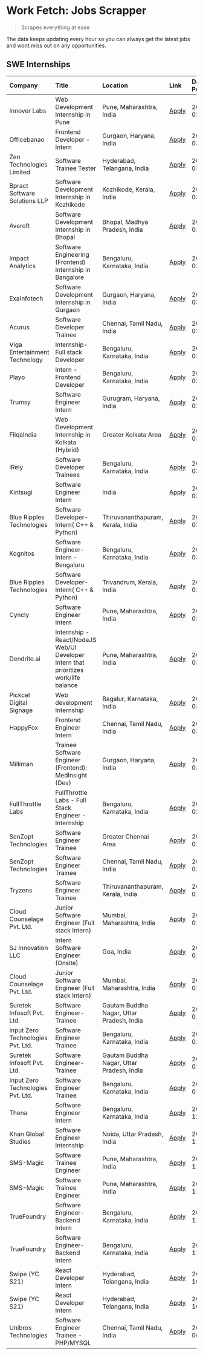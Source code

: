 # Work Fetch: Jobs Scrapper
> Scrapes everything at ease

The data keeps updating every hour so you can always get the latest jobs and wont miss out on any opportunities.

## SWE Internships
<!--START_SECTION:workfetch-->
| Company                           | Title                                                                                | Location                                  | Link                                                                                                                                                                                                                                                                                              | Date Posted   |
|:----------------------------------|:-------------------------------------------------------------------------------------|:------------------------------------------|:--------------------------------------------------------------------------------------------------------------------------------------------------------------------------------------------------------------------------------------------------------------------------------------------------|:--------------|
| Innover Labs                      | Web Development Internship in Pune                                                   | Pune, Maharashtra, India                  | [Apply](https://in.linkedin.com/jobs/view/web-development-internship-in-pune-at-innover-labs-3875494237?position=9&pageNum=0&refId=AAtjAyuGdTUzJJ7wqXgvGg%3D%3D&trackingId=DRjAysqbcP4u4W%2BiMADIOQ%3D%3D&trk=public_jobs_jserp-result_search-card)                                               | 2024-03-28    |
| Officebanao                       | Frontend Developer - Intern                                                          | Gurgaon, Haryana, India                   | [Apply](https://in.linkedin.com/jobs/view/frontend-developer-intern-at-officebanao-3871265915?position=14&pageNum=0&refId=AAtjAyuGdTUzJJ7wqXgvGg%3D%3D&trackingId=K0ZPFFH0VwmAJ%2F8QB8tFUg%3D%3D&trk=public_jobs_jserp-result_search-card)                                                        | 2024-03-28    |
| Zen Technologies Limited          | Software Trainee Tester                                                              | Hyderabad, Telangana, India               | [Apply](https://in.linkedin.com/jobs/view/software-trainee-tester-at-zen-technologies-limited-3872036112?position=12&pageNum=0&refId=AAtjAyuGdTUzJJ7wqXgvGg%3D%3D&trackingId=CFw1ZIxrRagYIrBfpZz8Og%3D%3D&trk=public_jobs_jserp-result_search-card)                                               | 2024-03-27    |
| Bpract Software Solutions LLP     | Software Development Internship in Kozhikode                                         | Kozhikode, Kerala, India                  | [Apply](https://in.linkedin.com/jobs/view/software-development-internship-in-kozhikode-at-bpract-software-solutions-llp-3874054300?position=22&pageNum=0&refId=AAtjAyuGdTUzJJ7wqXgvGg%3D%3D&trackingId=mNt8eiRXunyfeHdeEHAstQ%3D%3D&trk=public_jobs_jserp-result_search-card)                     | 2024-03-27    |
| Averoft                           | Software Development Internship in Bhopal                                            | Bhopal, Madhya Pradesh, India             | [Apply](https://in.linkedin.com/jobs/view/software-development-internship-in-bhopal-at-averoft-3874051550?position=45&pageNum=0&refId=AAtjAyuGdTUzJJ7wqXgvGg%3D%3D&trackingId=AuGl2eyzktThSwkYHSv2Gg%3D%3D&trk=public_jobs_jserp-result_search-card)                                              | 2024-03-27    |
| Impact Analytics                  | Software Engineering (Frontend) Internship in Bangalore                              | Bengaluru, Karnataka, India               | [Apply](https://in.linkedin.com/jobs/view/software-engineering-frontend-internship-in-bangalore-at-impact-analytics-3872535077?position=5&pageNum=0&refId=AAtjAyuGdTUzJJ7wqXgvGg%3D%3D&trackingId=NA3H5backeGCKKyNh0KfNw%3D%3D&trk=public_jobs_jserp-result_search-card)                          | 2024-03-26    |
| ExaInfotech                       | Software Development Internship in Gurgaon                                           | Gurgaon, Haryana, India                   | [Apply](https://in.linkedin.com/jobs/view/software-development-internship-in-gurgaon-at-exainfotech-3872534185?position=18&pageNum=0&refId=AAtjAyuGdTUzJJ7wqXgvGg%3D%3D&trackingId=iroDW3uZt012S4DOs%2FXfKw%3D%3D&trk=public_jobs_jserp-result_search-card)                                       | 2024-03-26    |
| Acurus                            | Software Developer Trainee                                                           | Chennai, Tamil Nadu, India                | [Apply](https://in.linkedin.com/jobs/view/software-developer-trainee-at-acurus-3871400616?position=25&pageNum=0&refId=AAtjAyuGdTUzJJ7wqXgvGg%3D%3D&trackingId=uoEv837J%2BQYRccfCdxhiMQ%3D%3D&trk=public_jobs_jserp-result_search-card)                                                            | 2024-03-26    |
| Viga Entertainment Technology     | Internship-Full stack Developer                                                      | Bengaluru, Karnataka, India               | [Apply](https://in.linkedin.com/jobs/view/internship-full-stack-developer-at-viga-entertainment-technology-3870669789?position=36&pageNum=0&refId=AAtjAyuGdTUzJJ7wqXgvGg%3D%3D&trackingId=RNKokuHNXqkT6yuFHdFuqg%3D%3D&trk=public_jobs_jserp-result_search-card)                                  | 2024-03-25    |
| Playo                             | Intern - Frontend Developer                                                          | Bengaluru, Karnataka, India               | [Apply](https://in.linkedin.com/jobs/view/intern-frontend-developer-at-playo-3864131172?position=7&pageNum=0&refId=AAtjAyuGdTUzJJ7wqXgvGg%3D%3D&trackingId=KTXQPmLUED8N7VkO49Vf4A%3D%3D&trk=public_jobs_jserp-result_search-card)                                                                 | 2024-03-22    |
| Trumsy                            | Software Engineer Intern                                                             | Gurugram, Haryana, India                  | [Apply](https://in.linkedin.com/jobs/view/software-engineer-intern-at-trumsy-3864795201?position=40&pageNum=0&refId=AAtjAyuGdTUzJJ7wqXgvGg%3D%3D&trackingId=5VQsoovXfQUMapNeHYcoow%3D%3D&trk=public_jobs_jserp-result_search-card)                                                                | 2024-03-20    |
| FliqaIndia                        | Web Development Internship in Kolkata (Hybrid)                                       | Greater Kolkata Area                      | [Apply](https://in.linkedin.com/jobs/view/web-development-internship-in-kolkata-hybrid-at-fliqaindia-3864372048?position=37&pageNum=0&refId=AAtjAyuGdTUzJJ7wqXgvGg%3D%3D&trackingId=M8ET8hHLCMhIw41l2nVAsg%3D%3D&trk=public_jobs_jserp-result_search-card)                                        | 2024-03-19    |
| iRely                             | Software Developer Trainees                                                          | Bengaluru, Karnataka, India               | [Apply](https://in.linkedin.com/jobs/view/software-developer-trainees-at-irely-3860566039?position=3&pageNum=0&refId=AAtjAyuGdTUzJJ7wqXgvGg%3D%3D&trackingId=Wa3iQ1bvLNUisEh2A01MsQ%3D%3D&trk=public_jobs_jserp-result_search-card)                                                               | 2024-03-18    |
| Kintsugi                          | Software Engineer Intern                                                             | India                                     | [Apply](https://in.linkedin.com/jobs/view/software-engineer-intern-at-kintsugi-3857074071?position=39&pageNum=0&refId=AAtjAyuGdTUzJJ7wqXgvGg%3D%3D&trackingId=CL7i9fwdQVAT0g%2F8Iu1czA%3D%3D&trk=public_jobs_jserp-result_search-card)                                                            | 2024-03-16    |
| Blue Ripples Technologies         | Software Developer- Intern( C++ & Python)                                            | Thiruvananthapuram, Kerala, India         | [Apply](https://in.linkedin.com/jobs/view/software-developer-intern-c%2B%2B-python-at-blue-ripples-technologies-3855594494?position=19&pageNum=0&refId=AAtjAyuGdTUzJJ7wqXgvGg%3D%3D&trackingId=4RZ%2BCs%2BEU3gUrDU7pZc7Bg%3D%3D&trk=public_jobs_jserp-result_search-card)                         | 2024-03-14    |
| Kognitos                          | Software Engineer-Intern -Bengaluru                                                  | Bengaluru, Karnataka, India               | [Apply](https://in.linkedin.com/jobs/view/software-engineer-intern-bengaluru-at-kognitos-3855361239?position=8&pageNum=0&refId=AAtjAyuGdTUzJJ7wqXgvGg%3D%3D&trackingId=o3JGkNG%2BgQwGyfDZf9cvNw%3D%3D&trk=public_jobs_jserp-result_search-card)                                                   | 2024-03-13    |
| Blue Ripples Technologies         | Software Developer- Intern( C++  & Python)                                           | Trivandrum, Kerala, India                 | [Apply](https://in.linkedin.com/jobs/view/software-developer-intern-c%2B%2B-python-at-blue-ripples-technologies-3856150730?position=20&pageNum=0&refId=AAtjAyuGdTUzJJ7wqXgvGg%3D%3D&trackingId=HYdWwm%2FbWQjEWE9coN8XrQ%3D%3D&trk=public_jobs_jserp-result_search-card)                           | 2024-03-13    |
| Cyncly                            | Software Engineer Intern                                                             | Pune, Maharashtra, India                  | [Apply](https://in.linkedin.com/jobs/view/software-engineer-intern-at-cyncly-3853990178?position=21&pageNum=0&refId=AAtjAyuGdTUzJJ7wqXgvGg%3D%3D&trackingId=A%2B5I%2FAK%2FryVqkxUj5hVWhw%3D%3D&trk=public_jobs_jserp-result_search-card)                                                          | 2024-03-13    |
| Dendrite.ai                       | Internship - React/NodeJS Web/UI Developer Intern that prioritizes work/life balance | Pune, Maharashtra, India                  | [Apply](https://in.linkedin.com/jobs/view/internship-react-nodejs-web-ui-developer-intern-that-prioritizes-work-life-balance-at-dendrite-ai-3853583200?position=38&pageNum=0&refId=AAtjAyuGdTUzJJ7wqXgvGg%3D%3D&trackingId=GrJZX3yPH5izqXk3LKagHw%3D%3D&trk=public_jobs_jserp-result_search-card) | 2024-03-12    |
| Pickcel Digital Signage           | Web development Internship                                                           | Bagalur, Karnataka, India                 | [Apply](https://in.linkedin.com/jobs/view/web-development-internship-at-pickcel-digital-signage-3849506118?position=52&pageNum=0&refId=AAtjAyuGdTUzJJ7wqXgvGg%3D%3D&trackingId=JmZj9vFr%2F5D7DMheHw%2BIBA%3D%3D&trk=public_jobs_jserp-result_search-card)                                         | 2024-03-08    |
| HappyFox                          | Frontend Engineer Intern                                                             | Chennai, Tamil Nadu, India                | [Apply](https://in.linkedin.com/jobs/view/frontend-engineer-intern-at-happyfox-3848357951?position=47&pageNum=0&refId=AAtjAyuGdTUzJJ7wqXgvGg%3D%3D&trackingId=%2FxXY51oWqKQQaTiZcstxlw%3D%3D&trk=public_jobs_jserp-result_search-card)                                                            | 2024-03-07    |
| Milliman                          | Trainee Software Engineer (Frontend): MedInsight (Dev)                               | Gurgaon, Haryana, India                   | [Apply](https://in.linkedin.com/jobs/view/trainee-software-engineer-frontend-medinsight-dev-at-milliman-3792874280?position=11&pageNum=0&refId=AAtjAyuGdTUzJJ7wqXgvGg%3D%3D&trackingId=s1d0wqVrKuzaRh%2BWO%2BL7BQ%3D%3D&trk=public_jobs_jserp-result_search-card)                                 | 2024-03-01    |
| FullThrottle Labs                 | FullThrottle Labs - Full Stack Engineer - Internship                                 | Bengaluru, Karnataka, India               | [Apply](https://in.linkedin.com/jobs/view/fullthrottle-labs-full-stack-engineer-internship-at-fullthrottle-labs-3829636016?position=60&pageNum=0&refId=AAtjAyuGdTUzJJ7wqXgvGg%3D%3D&trackingId=aJO96p2skwcKPI5sI7gHTA%3D%3D&trk=public_jobs_jserp-result_search-card)                             | 2024-02-17    |
| SenZopt Technologies              | Software Engineer Trainee                                                            | Greater Chennai Area                      | [Apply](https://in.linkedin.com/jobs/view/software-engineer-trainee-at-senzopt-technologies-3827688781?position=41&pageNum=0&refId=AAtjAyuGdTUzJJ7wqXgvGg%3D%3D&trackingId=vxyYUYn4NUWLWamHk%2Btsqg%3D%3D&trk=public_jobs_jserp-result_search-card)                                               | 2024-02-12    |
| SenZopt Technologies              | Software Engineer Trainee                                                            | Chennai, Tamil Nadu, India                | [Apply](https://in.linkedin.com/jobs/view/software-engineer-trainee-at-senzopt-technologies-3827686880?position=56&pageNum=0&refId=AAtjAyuGdTUzJJ7wqXgvGg%3D%3D&trackingId=TI8b%2FzniJ64oibz4Qm8U6A%3D%3D&trk=public_jobs_jserp-result_search-card)                                               | 2024-02-12    |
| Tryzens                           | Software Engineer Trainee                                                            | Thiruvananthapuram, Kerala, India         | [Apply](https://in.linkedin.com/jobs/view/software-engineer-trainee-at-tryzens-3809363491?position=43&pageNum=0&refId=AAtjAyuGdTUzJJ7wqXgvGg%3D%3D&trackingId=irLUw5E3VtJjDbad5%2B0%2BJQ%3D%3D&trk=public_jobs_jserp-result_search-card)                                                          | 2024-01-18    |
| Cloud Counselage Pvt. Ltd.        | Junior Software Engineer (Full stack Intern)                                         | Mumbai, Maharashtra, India                | [Apply](https://in.linkedin.com/jobs/view/junior-software-engineer-full-stack-intern-at-cloud-counselage-pvt-ltd-3803132814?position=31&pageNum=0&refId=AAtjAyuGdTUzJJ7wqXgvGg%3D%3D&trackingId=7TrjZXg8jexNrXQiKJ103A%3D%3D&trk=public_jobs_jserp-result_search-card)                            | 2024-01-11    |
| SJ Innovation LLC                 | Intern Software Engineer (Onsite)                                                    | Goa, India                                | [Apply](https://in.linkedin.com/jobs/view/intern-software-engineer-onsite-at-sj-innovation-llc-3799959011?position=46&pageNum=0&refId=AAtjAyuGdTUzJJ7wqXgvGg%3D%3D&trackingId=d3nRBlBB0XcH3nIft%2BCJgw%3D%3D&trk=public_jobs_jserp-result_search-card)                                            | 2024-01-11    |
| Cloud Counselage Pvt. Ltd.        | Junior Software Engineer (Full stack Intern)                                         | Mumbai, Maharashtra, India                | [Apply](https://in.linkedin.com/jobs/view/junior-software-engineer-full-stack-intern-at-cloud-counselage-pvt-ltd-3803132814?position=6&pageNum=2&refId=hrMjU07v2LV9Qtqd977Zgw%3D%3D&trackingId=K65L0Wc4vczsIEORHCeYcQ%3D%3D&trk=public_jobs_jserp-result_search-card)                             | 2024-01-11    |
| Suretek Infosoft Pvt. Ltd.        | Software Engineer-Trainee                                                            | Gautam Buddha Nagar, Uttar Pradesh, India | [Apply](https://in.linkedin.com/jobs/view/software-engineer-trainee-at-suretek-infosoft-pvt-ltd-3800934643?position=28&pageNum=0&refId=AAtjAyuGdTUzJJ7wqXgvGg%3D%3D&trackingId=NsEgyGqqDmaazlrYDH9udw%3D%3D&trk=public_jobs_jserp-result_search-card)                                             | 2024-01-09    |
| Input Zero Technologies Pvt. Ltd. | Software Engineer Trainee                                                            | Bengaluru, Karnataka, India               | [Apply](https://in.linkedin.com/jobs/view/software-engineer-trainee-at-input-zero-technologies-pvt-ltd-3800927643?position=34&pageNum=0&refId=AAtjAyuGdTUzJJ7wqXgvGg%3D%3D&trackingId=Wz5fbNCHZThyRFLDjhSunQ%3D%3D&trk=public_jobs_jserp-result_search-card)                                      | 2024-01-09    |
| Suretek Infosoft Pvt. Ltd.        | Software Engineer-Trainee                                                            | Gautam Buddha Nagar, Uttar Pradesh, India | [Apply](https://in.linkedin.com/jobs/view/software-engineer-trainee-at-suretek-infosoft-pvt-ltd-3800934643?position=3&pageNum=2&refId=hrMjU07v2LV9Qtqd977Zgw%3D%3D&trackingId=iTSaUjsOsspu6hI0BlbWoQ%3D%3D&trk=public_jobs_jserp-result_search-card)                                              | 2024-01-09    |
| Input Zero Technologies Pvt. Ltd. | Software Engineer Trainee                                                            | Bengaluru, Karnataka, India               | [Apply](https://in.linkedin.com/jobs/view/software-engineer-trainee-at-input-zero-technologies-pvt-ltd-3800927643?position=9&pageNum=2&refId=hrMjU07v2LV9Qtqd977Zgw%3D%3D&trackingId=DiZ89%2F6jgrF01%2B4eBjjhcA%3D%3D&trk=public_jobs_jserp-result_search-card)                                   | 2024-01-09    |
| Thena                             | Software Engineer Intern                                                             | Bengaluru, Karnataka, India               | [Apply](https://in.linkedin.com/jobs/view/software-engineer-intern-at-thena-3778731751?position=23&pageNum=0&refId=AAtjAyuGdTUzJJ7wqXgvGg%3D%3D&trackingId=Q9nn2%2F43NLn8OgdFEl0Vcg%3D%3D&trk=public_jobs_jserp-result_search-card)                                                               | 2023-12-05    |
| Khan Global Studies               | Software Engineer Internship                                                         | Noida, Uttar Pradesh, India               | [Apply](https://in.linkedin.com/jobs/view/software-engineer-internship-at-khan-global-studies-3766942197?position=57&pageNum=0&refId=AAtjAyuGdTUzJJ7wqXgvGg%3D%3D&trackingId=3xFSTT8QZ%2FxLSwyu94H1aA%3D%3D&trk=public_jobs_jserp-result_search-card)                                             | 2023-11-27    |
| SMS-Magic                         | Software Trainee Engineer                                                            | Pune, Maharashtra, India                  | [Apply](https://in.linkedin.com/jobs/view/software-trainee-engineer-at-sms-magic-3761409781?position=33&pageNum=0&refId=AAtjAyuGdTUzJJ7wqXgvGg%3D%3D&trackingId=k2YkgcZee79790iGaWMIDg%3D%3D&trk=public_jobs_jserp-result_search-card)                                                            | 2023-11-16    |
| SMS-Magic                         | Software Trainee Engineer                                                            | Pune, Maharashtra, India                  | [Apply](https://in.linkedin.com/jobs/view/software-trainee-engineer-at-sms-magic-3761409781?position=8&pageNum=2&refId=hrMjU07v2LV9Qtqd977Zgw%3D%3D&trackingId=7uXIkH9T9zzpGzdInuFrGg%3D%3D&trk=public_jobs_jserp-result_search-card)                                                             | 2023-11-16    |
| TrueFoundry                       | Software Engineer-Backend Intern                                                     | Bengaluru, Karnataka, India               | [Apply](https://in.linkedin.com/jobs/view/software-engineer-backend-intern-at-truefoundry-3779508170?position=35&pageNum=0&refId=AAtjAyuGdTUzJJ7wqXgvGg%3D%3D&trackingId=vcbgCIiU1Pk0Is1SjKkQOg%3D%3D&trk=public_jobs_jserp-result_search-card)                                                   | 2023-11-10    |
| TrueFoundry                       | Software Engineer-Backend Intern                                                     | Bengaluru, Karnataka, India               | [Apply](https://in.linkedin.com/jobs/view/software-engineer-backend-intern-at-truefoundry-3779508170?position=10&pageNum=2&refId=hrMjU07v2LV9Qtqd977Zgw%3D%3D&trackingId=XQeue1JK1EQ6m3i3kFfwaQ%3D%3D&trk=public_jobs_jserp-result_search-card)                                                   | 2023-11-10    |
| Swipe (YC S21)                    | React Developer Intern                                                               | Hyderabad, Telangana, India               | [Apply](https://in.linkedin.com/jobs/view/react-developer-intern-at-swipe-yc-s21-3737600089?position=26&pageNum=0&refId=AAtjAyuGdTUzJJ7wqXgvGg%3D%3D&trackingId=hHvC%2FWRQ6rF3kafIMD%2Ft9g%3D%3D&trk=public_jobs_jserp-result_search-card)                                                        | 2023-10-13    |
| Swipe (YC S21)                    | React Developer Intern                                                               | Hyderabad, Telangana, India               | [Apply](https://in.linkedin.com/jobs/view/react-developer-intern-at-swipe-yc-s21-3737600089?position=1&pageNum=2&refId=hrMjU07v2LV9Qtqd977Zgw%3D%3D&trackingId=XJd7je4z%2Byx7yaU4KuHx4Q%3D%3D&trk=public_jobs_jserp-result_search-card)                                                           | 2023-10-13    |
| Unibros Technologies              | Software Engineer Trainee - PHP/MYSQL                                                | Chennai, Tamil Nadu, India                | [Apply](https://in.linkedin.com/jobs/view/software-engineer-trainee-php-mysql-at-unibros-technologies-3656599241?position=42&pageNum=0&refId=AAtjAyuGdTUzJJ7wqXgvGg%3D%3D&trackingId=E4d4kTTmMVHVjuI9lQQ5IQ%3D%3D&trk=public_jobs_jserp-result_search-card)                                       | 2023-06-12    |
<!--END_SECTION:workfetch-->
